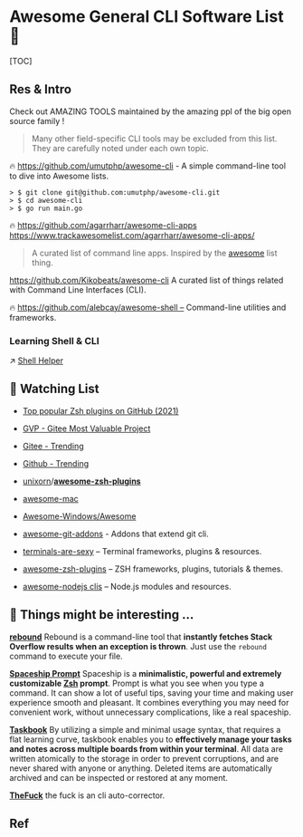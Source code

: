 # Awesome General CLI Software List 🥳

[TOC]



## Res & Intro
Check out AMAZING TOOLS maintained by the amazing ppl of the big open source family !

> Many other field-specific CLI tools may be excluded from this list. They are carefully noted under each own topic.

🔥 https://github.com/umutphp/awesome-cli - A simple command-line tool to dive into Awesome lists.
```shell
> $ git clone git@github.com:umutphp/awesome-cli.git
> $ cd awesome-cli
> $ go run main.go
```

🔥 https://github.com/agarrharr/awesome-cli-apps
https://www.trackawesomelist.com/agarrharr/awesome-cli-apps/
> A curated list of command line apps. Inspired by the [awesome](https://github.com/sindresorhus/awesome) list thing. 

https://github.com/Kikobeats/awesome-cli
A curated list of things related with Command Line Interfaces (CLI).

🔥 https://github.com/alebcay/awesome-shell – Command-line utilities and frameworks.

### Learning Shell & CLI
↗ [Shell Helper](../../../🥷🏼%20Operating%20System%20(Engineering%20Part)/🐚%20Shell%20&%20Terminals%20(Console)/Shell%20Helper/Shell%20Helper.md)



## 🥰 Watching List
- [Top popular Zsh plugins on GitHub (2021)](https://safjan.com/top-popular-zsh-plugins-on-github-2021/)
- [GVP - Gitee Most Valuable Project](https://gitee.com/gvp)
- [Gitee - Trending](https://gitee.com/explore)
- [Github - Trending](https://github.com/explore)

- [unixorn](https://github.com/unixorn)/**[awesome-zsh-plugins](https://github.com/unixorn/awesome-zsh-plugins)**
- [awesome-mac](https://github.com/jaywcjlove/awesome-mac)
- [Awesome-Windows/Awesome](https://github.com/Awesome-Windows/Awesome) 
- [awesome-git-addons](https://github.com/stevemao/awesome-git-addons#readme) - Addons that extend git cli.
- [terminals-are-sexy](https://github.com/k4m4/terminals-are-sexy#readme) – Terminal frameworks, plugins & resources.
- [awesome-zsh-plugins](https://github.com/unixorn/awesome-zsh-plugins#readme) – ZSH frameworks, plugins, tutorials & themes.
- [awesome-nodejs clis](https://github.com/sindresorhus/awesome-nodejs#command-line-apps) – Node.js modules and resources.


## 🤣 Things might be interesting ...
[**rebound**](https://github.com/shobrook/rebound/)
Rebound is a command-line tool that **instantly fetches Stack Overflow results when an exception is thrown**. Just use the `rebound` command to execute your file.


[**Spaceship Prompt**](https://github.com/spaceship-prompt/spaceship-prompt)
Spaceship is a **minimalistic, powerful and extremely customizable [Zsh](http://zsh.org/) prompt**. Prompt is what you see when you type a command. It can show a lot of useful tips, saving your time and making user experience smooth and pleasant. It combines everything you may need for convenient work, without unnecessary complications, like a real spaceship.


[**Taskbook**](https://github.com/klaudiosinani/taskbook)
By utilizing a simple and minimal usage syntax, that requires a flat learning curve, taskbook enables you to **effectively manage your tasks and notes across multiple boards from within your terminal**. All data are written atomically to the storage in order to prevent corruptions, and are never shared with anyone or anything. Deleted items are automatically archived and can be inspected or restored at any moment.


[**TheFuck**](https://github.com/nvbn/thefuck)
the fuck is an cli auto-corrector.



## Ref
[Awesome Cli]: https://github.com/Kikobeats/awesome-cli

